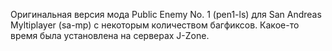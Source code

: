 Оригинальная версия мода Public Enemy No. 1 (pen1-ls) для San Andreas Myltiplayer (sa-mp) c некоторым количеством багфиксов. Какое-то время была установлена на серверах J-Zone.

